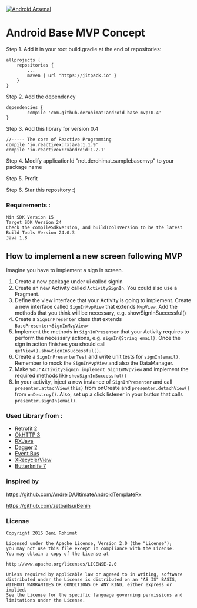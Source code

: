 [![Android Arsenal](https://img.shields.io/badge/Android%20Arsenal-Android%20Base%20MVP%20Concept-blue.svg?style=flat)](https://android-arsenal.com/details/1/4213)

# Android Base MVP Concept

Step 1. Add it in your root build.gradle at the end of repositories:

	allprojects {
		repositories {
			...
			maven { url "https://jitpack.io" }
		}
	}

Step 2. Add the dependency

	dependencies {
	        compile 'com.github.derohimat:android-base-mvp:0.4'
	}

Step 3. Add this library for version 0.4

	//----- The core of Reactive Programming
    compile 'io.reactivex:rxjava:1.1.9'
    compile 'io.reactivex:rxandroid:1.2.1'

Step 4. Modify applicationId "net.derohimat.samplebasemvp" to your package name

Step 5. Profit

Step 6. Star this repository :)

### Requirements :
	Min SDK Version 15
	Target SDK Version 24
	Check the compileSdkVersion, and buildToolsVersion to be the latest
	Build Tools Version 24.0.3
	Java 1.8
	
## How to implement a new screen following MVP

Imagine you have to implement a sign in screen.

1. Create a new package under ui called signin
2. Create an new Activity called ```ActivitySignIn```. You could also use a Fragment.
3. Define the view interface that your Activity is going to implement. Create a new interface called ```SignInMvpView``` that extends ```MvpView```. Add the methods that you think will be necessary, e.g. showSignInSuccessful()
4. Create a ```SignInPresenter``` class that extends ```BasePresenter<SignInMvpView>```
5. Implement the methods in ```SignInPresenter``` that your Activity requires to perform the necessary actions, e.g. ```signIn(String email)```. Once the sign in action finishes you should call ```getView().showSignInSuccessful()```.
6. Create a ```SignInPresenterTest``` and write unit tests for ```signIn(email)```. Remember to mock the ```SignInMvpView``` and also the DataManager.
7. Make your ```ActivitySignIn implement SignInMvpView``` and implement the required methods like ```showSignInSuccessful()```
8. In your activity, inject a new instance of ```SignInPresenter``` and call ```presenter.attachView(this)``` from onCreate and ```presenter.detachView()``` from ```onDestroy()```. Also, set up a click listener in your button that calls ```presenter.signIn(email)```.



### Used Library from :
  - [Retrofit 2](http://square.github.io/retrofit/)
  - [OkHTTP 3](http://square.github.io/okhttp/)
  - [RXJava](https://github.com/ReactiveX/RxJava)
  - [Dagger 2](http://google.github.io/dagger/)
  - [Event Bus](https://github.com/greenrobot/EventBus)
  - [XRecyclerView](https://github.com/jianghejie/XRecyclerView)
  - [Butterknife 7](https://github.com/JakeWharton/butterknife)


### inspired by

https://github.com/AndreiD/UltimateAndroidTemplateRx

https://github.com/zetbaitsu/Benih


### License
    Copyright 2016 Deni Rohimat
    
    Licensed under the Apache License, Version 2.0 (the "License");
    you may not use this file except in compliance with the License.
    You may obtain a copy of the License at

    http://www.apache.org/licenses/LICENSE-2.0
    
    Unless required by applicable law or agreed to in writing, software
    distributed under the License is distributed on an "AS IS" BASIS,
    WITHOUT WARRANTIES OR CONDITIONS OF ANY KIND, either express or implied.
    See the License for the specific language governing permissions and
    limitations under the License.
